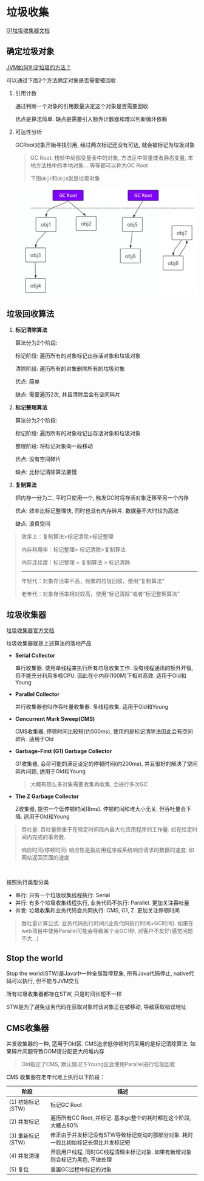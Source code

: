 # 垃圾收集

[G1垃圾收集器文档](https://www.oracle.com/technetwork/tutorials/tutorials-1876574.html)



## 确定垃圾对象

[JVM如何判定垃圾的方法？](https://blog.csdn.net/nurture_/article/details/123130657)

可以通过下面2个方法确定对象是否需要被回收

1. 引用计数

   通过判断一个对象的引用数量决定这个对象是否需要回收. 

   优点是算法简单. 缺点是需要引入额外计数器和难以判断循环依赖

2. 可达性分析

   GCRoot对象开始寻找引用, 经过两次标记还没有可达, 就会被标记为垃圾对象

   > GC Root: 栈帧中局部变量表中的对象, 方法区中常量或者静态变量, 本地方法栈中的本地对象....等等都可以称为GC Root
   >
   > 下图`Obj7`和`Obj8`就是垃圾对象

   ![可达性分析](%E5%9E%83%E5%9C%BE%E6%94%B6%E9%9B%86.assets/image-20220627201634130.png)



## 垃圾回收算法

1. **标记清除算法**

   算法分为2个阶段: 

   标记阶段: 遍历所有的对象标记出存活对象和垃圾对象

   清除阶段: 遍历所有的对象删除所有的垃圾对象

   优点: 简单

   缺点: 需要遍历2次, 并且清除后会有空间碎片

2. **标记整理算法**

   算法分为2个阶段: 

   标记阶段: 遍历所有的对象标记出存活对象和垃圾对象

   整理阶段: 将标记对象向一段移动

   优点: 没有空间碎片

   缺点: 比标记清除算法要慢

3. **复制算法**

   把内存一分为二, 平时只使用一个, 触发GC时将存活对象迁移至另一个内存

   优点: 效率比标记整理快, 同时也没有内存碎片. 数据量不大时较为高效

   缺点: 浪费空间

> 效率上：复制算法>标记清除>标记整理
>
> 内存利用率：标记整理> 标记清除>复制算法
>
> 内存连续度：标记整理 = 复制算法 > 标记清除
>
> -------------------
>
> 年轻代：对象存活率不高，频繁的垃圾回收，使用“复制算法”
>
> 老年代：对象存活率相对较高，使用“标记清除”或者“标记整理算法”



## 垃圾收集器

[垃圾收集器官方文档](https://docs.oracle.com/en/java/javase/17/gctuning/available-collectors.html#GUID-F215A508-9E58-40B4-90A5-74E29BF3BD3C)

垃圾收集器就是上述算法的落地产品

* **Serial Collector**

  串行收集器. 使用单线程来执行所有垃圾收集工作. 没有线程通讯的额外开销, 但不能充分利用多核CPU. 因此在小内存(100M)下相对高效. 适用于Old和Young

* **Parallel Collector**

  并行收集器也叫作吞吐量收集器. 多线程收集. 适用于Old和Young

* **Concurrent Mark Sweep(CMS)**

  CMS收集器, 停顿时间比较短(约500ms), 使用的是标记清除法因此会有空间碎片. 适用于Old

* **Garbage-First (G1) Garbage Collector**

  G1收集器, 会尽可能的满足设定的停顿时间(约200ms), 并且很好的解决了空间碎片问题, 适用于Old和Young

  > 大概有那么多对象需要收集再收集, 会进行多次GC

* **The Z Garbage Collector**

  Z收集器, 提供一个低停顿时间(8ms). 停顿时间和堆大小无关, 但吞吐量会下降. 适用于Old和Young

> 吞吐量: 吞吐量侧重于在特定时间段内最大化应用程序的工作量. 如在给定时间内完成的事务数. 
>
> 响应时间/停顿时间: 响应性是指应用程序或系统响应请求的数据的速度. 如网站返回页面的速度

​		

按照执行类型分类

* 串行: 只有一个垃圾收集线程执行: Serial
* 并行: 有多个垃圾收集线程执行, 业务代码不执行: Parallel. 更加关注吞吐量
* 并发: 垃圾收集和业务代码会共同执行: CMS, G1, Z. 更加关注停顿时间

> 吞吐量计算公式: 业务代码执行时间/(业务代码执行时间+GC时间). 如果在web项目中使用Parallel可能会导致某个点GC1秒, 对客户不友好(感觉问题不大...)



## Stop the world

Stop the world(STW)是Java中一种全局暂停现象, 所有Java代码停止, native代码可以执行, 但不能与JVM交互

所有垃圾收集器都存在STW, 只是时间长短不一样

STW是为了避免业务代码在获取对象时该对象正在被移动, 导致获取错误地址





## CMS收集器

并发收集器的一种, 适用于Old区. CMS追求低停顿时间采用的是标记清除算法. 如果碎片问题导致OOM请分配更大的堆内存

> Old指定了CMS, 默认情况下Young区会使用Parallel进行垃圾回收

CMS 收集器在老年代堆上执行以下阶段：

| 阶段               | 描述                                                         |
| ------------------ | ------------------------------------------------------------ |
| (1) 初始标记 (STW) | 标记GC Root                                                  |
| (2) 并发标记       | 遍历所有GC Root, 并标记. 基本gc整个的耗时都在这个阶段, 大概占80% |
| (3) 重新标记(STW)  | 修正由于并发标记没有STW导致标记变动的那部分对象. 耗时一般比初始标记长但比并发标记短 |
| (4) 并发清理       | 开启用户线程, 同时GC线程清理未标记对象. 如果有新增对象则会标记为黑色, 不做处理 |
| (5) 复位           | 重置GC过程中标记的对象                                       |

